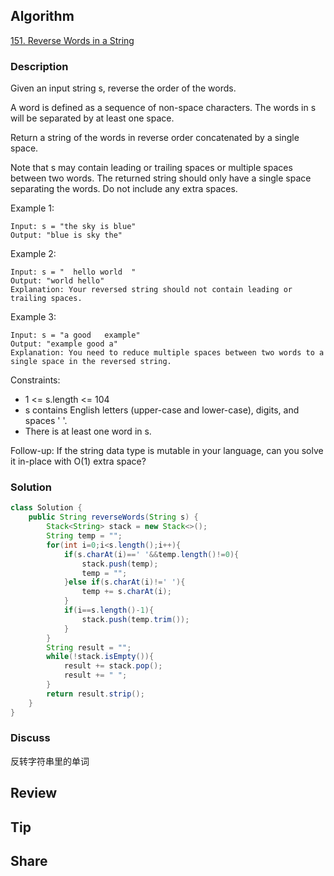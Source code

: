 ## Algorithm

[151. Reverse Words in a String](https://leetcode.com/problems/reverse-words-in-a-string/)

### Description

Given an input string s, reverse the order of the words.

A word is defined as a sequence of non-space characters. The words in s will be separated by at least one space.

Return a string of the words in reverse order concatenated by a single space.

Note that s may contain leading or trailing spaces or multiple spaces between two words. The returned string should only have a single space separating the words. Do not include any extra spaces.

Example 1:

```
Input: s = "the sky is blue"
Output: "blue is sky the"
```

Example 2:

```
Input: s = "  hello world  "
Output: "world hello"
Explanation: Your reversed string should not contain leading or trailing spaces.
```

Example 3:

```
Input: s = "a good   example"
Output: "example good a"
Explanation: You need to reduce multiple spaces between two words to a single space in the reversed string.
```

Constraints:

- 1 <= s.length <= 104
- s contains English letters (upper-case and lower-case), digits, and spaces ' '.
- There is at least one word in s.

Follow-up: If the string data type is mutable in your language, can you solve it in-place with O(1) extra space?

### Solution

```java
class Solution {
    public String reverseWords(String s) {
        Stack<String> stack = new Stack<>();
        String temp = "";
        for(int i=0;i<s.length();i++){
            if(s.charAt(i)==' '&&temp.length()!=0){
                stack.push(temp);
                temp = "";
            }else if(s.charAt(i)!=' '){
                temp += s.charAt(i);
            }
            if(i==s.length()-1){
                stack.push(temp.trim());
            }
        }
        String result = "";
        while(!stack.isEmpty()){
            result += stack.pop();
            result += " ";
        }
        return result.strip();
    }
}
```

### Discuss

反转字符串里的单词

## Review


## Tip


## Share
